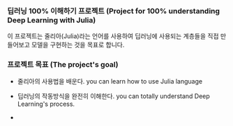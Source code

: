 ### 딥러닝 100% 이해하기 프로젝트 (Project for 100% understanding Deep Learning with Julia)

이 프로젝트는 줄리아(Julia)라는 언어를 사용하여 딥러닝에 사용되는 계층들을 직접 만들어보고 모델을 구현하는 것을 목표로 합니다.

### 프로젝트 목표 (The project's goal)

- 줄리아의 사용법을 배운다.
  you can learn how to use Julia language
  
- 딥러닝의 작동방식을 완전히 이해한다.
  you can totally understand Deep Learning's process.
  
- 
